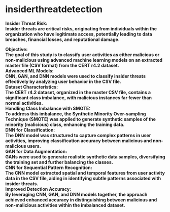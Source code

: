 ﻿# insiderthreatdetection
<B>Insider Threat Risk:<B> <br>Insider threats are critical risks, originating from individuals within the organization who have legitimate access, potentially leading to data breaches, financial losses, and reputational damage.<br>

Objective: <br>The goal of this study is to classify user activities as either malicious or non-malicious using advanced machine learning models on an extracted master file (CSV format) from the CERT r4.2 dataset.
<br>
Advanced ML Models:<br> CNN, GAN, and DNN models were used to classify insider threats effectively by analyzing user behavior in the CSV file.
<br>
Dataset Characteristics: <br>The CERT r4.2 dataset, organized in the master CSV file, contains a significant class imbalance, with malicious instances far fewer than normal activities.
<br>
Handling Class Imbalance with SMOTE: <br>To address this imbalance, the Synthetic Minority Over-sampling Technique (SMOTE) was applied to generate synthetic samples of the minority (malicious) class, enhancing the training data.
<br>
DNN for Classification:<br> The DNN model was structured to capture complex patterns in user activities, improving classification accuracy between malicious and non-malicious users.
<br>
GAN for Data Augmentation: <br>GANs were used to generate realistic synthetic data samples, diversifying the training set and further balancing the classes.
<br>
CNN for Sequential Pattern Recognition: <br>The CNN model extracted spatial and temporal features from user activity data in the CSV file, aiding in identifying subtle patterns associated with insider threats.
<br>
Improved Detection Accuracy: <br>By leveraging CNN, GAN, and DNN models together, the approach achieved enhanced accuracy in distinguishing between malicious and non-malicious activities within the imbalanced dataset.
